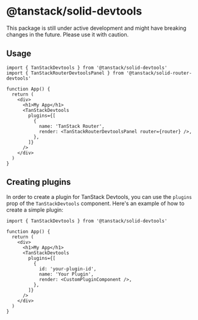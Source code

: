 # @tanstack/solid-devtools

This package is still under active development and might have breaking changes in the future. Please use it with caution.

## Usage

```tsx
import { TanStackDevtools } from '@tanstack/solid-devtools'
import { TanStackRouterDevtoolsPanel } from '@tanstack/solid-router-devtools'

function App() {
  return (
    <div>
      <h1>My App</h1>
      <TanStackDevtools
        plugins={[
          {
            name: 'TanStack Router',
            render: <TanStackRouterDevtoolsPanel router={router} />,
          },
        ]}
      />
    </div>
  )
}
```

## Creating plugins

In order to create a plugin for TanStack Devtools, you can use the `plugins` prop of the `TanStackDevtools` component. Here's an example of how to create a simple plugin:

```tsx
import { TanStackDevtools } from '@tanstack/solid-devtools'

function App() {
  return (
    <div>
      <h1>My App</h1>
      <TanStackDevtools
        plugins={[
          {
            id: 'your-plugin-id',
            name: 'Your Plugin',
            render: <CustomPluginComponent />,
          },
        ]}
      />
    </div>
  )
}
```
